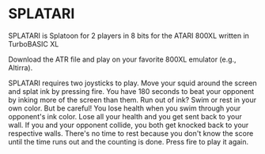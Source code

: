 # SPLATARI
SPLATARI is Splatoon for 2 players in 8 bits for the ATARI 800XL written in TurboBASIC XL

Download the ATR file and play on your favorite 800XL emulator (e.g., Altirra).

SPLATARI requires two joysticks to play. Move your squid around the screen and splat ink by pressing fire. You have 180 seconds to beat your opponent by inking more of the screen than them. Run out of ink? Swim or rest in your own color. But be careful! You lose health when you swim through your opponent's ink color. Lose all your health and you get sent back to your wall. If you and your opponent collide, you both get knocked back to your respective walls. There's no time to rest because you don't know the score until the time runs out and the counting is done. Press fire to play it again.

